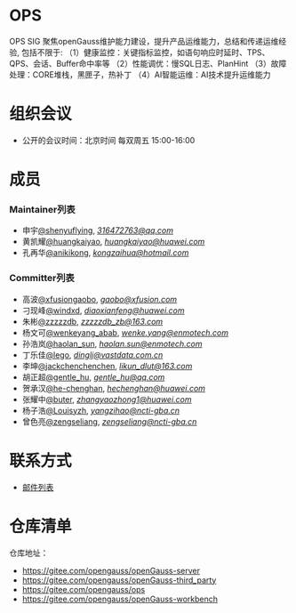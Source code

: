 # OPS
OPS SIG 聚焦openGauss维护能力建设，提升产品运维能力，总结和传递运维经验, 包括不限于:
（1）健康监控：关键指标监控，如语句响应时延时、TPS、QPS、会话、Buffer命中率等
（2）性能调优：慢SQL日志、PlanHint
（3）故障处理：CORE堆栈，黑匣子，热补丁
（4）AI智能运维：AI技术提升运维能力

# 组织会议

- 公开的会议时间：北京时间 每双周五 15:00-16:00

# 成员

### Maintainer列表

- 申宇[@shenyuflying](https://gitee.com/shenyuflying), *316472763@qq.com*
- 黄凯耀[@huangkaiyao](https://gitee.com/huangkaiyao), *huangkaiyao@huawei.com*
- 孔再华[@anikikong](https://gitee.com/anikikong), *kongzaihua@hotmail.com*


### Committer列表

- 高波[@xfusiongaobo](https://gitee.com/xfusiongaobo), *gaobo@xfusion.com*
- 刁现峰[@windxd](https://gitee.com/windxd), *diaoxianfeng@huawei.com*
- 朱彬[@zzzzzdb](https://gitee.com/zzzzzdb), *zzzzzdb_zb@163.com*
- 杨文可[@wenkeyang_abab](https://gitee.com/wenkeyang_abab), *wenke.yang@enmotech.com*
- 孙浩岚[@haolan_sun](https://gitee.com/haolan_sun), *haolan.sun@enmotech.com*
- 丁乐佳[@lego](https://gitee.com/lego), *dinglj@vastdata.com.cn*
- 李坤[@jackchenchenchen](https://gitee.com/jackchenchenchen), *likun_dlut@163.com*
- 胡正超[@gentle_hu](https://gitee.com/gentle_hu), *gentle_hu@qq.com*
- 贺承汉[@he-chenghan](https://gitee.com/he-chenghan), *hechenghan@huawei.com*
- 张耀中[@buter](https://gitee.com/buter), *zhangyaozhong1@huawei.com*
- 杨子浩[@Louisyzh](https://gitee.com/Louisyzh), *yangzihao@ncti-gba.cn*
- 曾色亮[@zengseliang](https://gitee.com/zengseliang), *zengseliang@ncti-gba.cn*

# 联系方式

- [邮件列表](https://mailweb.opengauss.org/postorius/lists/ops.opengauss.org/)

# 仓库清单

仓库地址：

- https://gitee.com/opengauss/openGauss-server
- https://gitee.com/opengauss/openGauss-third_party
- https://gitee.com/opengauss/ops
- https://gitee.com/opengauss/openGauss-workbench

